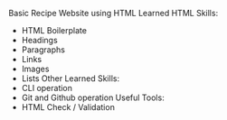 Basic Recipe Website using HTML
Learned HTML Skills:
  - HTML Boilerplate
  - Headings
  - Paragraphs
  - Links
  - Images
  - Lists
Other Learned Skills:
  - CLI operation
  - Git and Github operation
Useful Tools:
  - HTML Check / Validation